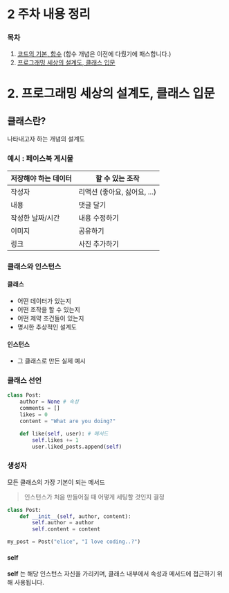 # 2 주차 내용 정리

### 목차
1. [코드의 기본, 함수]() (함수 개념은 이전에 다뤘기에 패스합니다.)
2. [프로그래밍 세상의 설계도, 클래스 입문](#2-프로그래밍-세상의-설계도-클래스-입문)


# 2. 프로그래밍 세상의 설계도, 클래스 입문


## 클래스란?
나타내고자 하는 개념의 설계도


### 예시 : 페이스북 게시물 
|저장해야 하는 데이터|할 수 있는 조작|
|------------------|--------------|
|작성자|리액션 (좋아요, 싫어요, ...)|
|내용|댓글 달기|
|작성한 날짜/시간|내용 수정하기|
|이미지|공유하기|
|링크|사진 추가하기|


### 클래스와 인스턴스
#### 클래스
- 어떤 데이터가 있는지
- 어떤 조작을 할 수 있는지
- 어떤 제약 조건들이 있는지
- 명시한 추상적인 설계도

#### 인스턴스
- 그 클래스로 만든 실제 예시


### 클래스 선언
```python
class Post:
    author = None # 속성
    comments = []
    likes = 0
    content = "What are you doing?"

    def like(self, user): # 메서드
        self.likes += 1
        user.liked_posts.append(self)
```


### 생성자
모든 클래스의 가장 기본이 되는 메서드

> 인스턴스가 처음 만들어질 때 어떻게 세팅할 것인지 결정

```python
class Post:
    def __init__(self, author, content):
        self.author = author
        self.content = content

my_post = Post("elice", "I love coding..?")
```

#### self
**self** 는 해당 인스턴스 자신을 가리키며, 클래스 내부에서 속성과 메서드에 접근하기 위해 사용됩니다.

